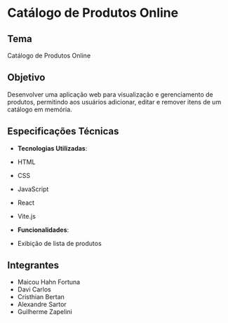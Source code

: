 # Catálogo de Produtos Online

## Tema

Catálogo de Produtos Online

## Objetivo

Desenvolver uma aplicação web para visualização e gerenciamento de produtos, permitindo aos usuários adicionar, editar e remover itens de um catálogo em memória.

## Especificações Técnicas

- **Tecnologias Utilizadas**:
- HTML
- CSS
- JavaScript
- React
- Vite.js

- **Funcionalidades**:
- Exibição de lista de produtos

## Integrantes

- Maicou Hahn Fortuna
- Davi Carlos
- Cristhian Bertan
- Alexandre Sartor
- Guilherme Zapelini
